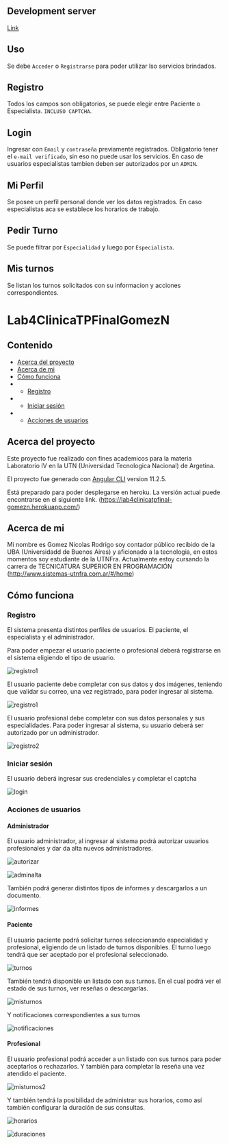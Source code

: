 ## Development server

[Link](https://lab4clinicatpfinal-gomezn.herokuapp.com/)

## Uso

Se debe `Acceder` o `Registrarse` para poder utilizar lso servicios brindados.

## Registro

Todos los campos son obligatorios, se puede elegir entre Paciente o Especialista. `INCLUSO CAPTCHA`.

## Login

Ingresar con `Email` y `contraseña` previamente registrados. Obligatorio tener el `e-mail verificado`, sin eso no puede usar los servicios. En caso de usuarios especialistas tambien deben ser autorizados por un `ADMIN`.

## Mi Perfil

Se posee un perfil personal donde ver los datos registrados. En caso especialistas aca se establece los horarios de trabajo.

## Pedir Turno

Se puede filtrar por `Especialidad` y luego por `Especialista`.

## Mis turnos

Se listan los turnos solicitados con su informacion y acciones correspondientes.

# Lab4ClinicaTPFinalGomezN

<!-- Contenido -->
## Contenido

* [Acerca del proyecto](#acerca-del-proyecto)
* [Acerca de mi](#acerca-de-mi)
* [Cómo funciona](#cómo-funciona)
* - [Registro](#registro)
* - [Iniciar sesión](#iniciar-sesión)
* - [Acciones de usuarios](#acciones-de-usuarios)
## Acerca del proyecto

Este proyecto fue realizado con fines academicos para la materia Laboratorio IV en la UTN (Universidad Tecnologica Nacional) de Argetina.

El proyecto fue generado con [Angular CLI](https://github.com/angular/angular-cli) version 11.2.5.

Está preparado para poder desplegarse en heroku. La versión actual puede encontrarse en el siguiente link. (https://lab4clinicatpfinal-gomezn.herokuapp.com/)


## Acerca de mi

Mi nombre es Gomez Nicolas Rodrigo soy contador público recibido de la UBA (Universidadd de Buenos Aires) y aficionado a la tecnologia, en estos momentos soy estudiante de la UTNFra. Actualmente estoy cursando la carrera de TECNICATURA SUPERIOR EN PROGRAMACIÓN
(http://www.sistemas-utnfra.com.ar/#/home)


## Cómo funciona

### Registro
El sistema presenta distintos perfiles de usuarios. El paciente, el especialista y el administrador.

Para poder empezar el usuario paciente o profesional deberá registrarse en el sistema eligiendo el tipo de usuario.

![registro1](https://github.com/nicolasnet/TPClinicaGomezNLab4/blob/master/screenshots/registro1.png)

El usuario paciente debe completar con sus datos y dos imágenes, teniendo que validar su correo, una vez registrado, para poder ingresar al sistema.

![registro1](https://github.com/nicolasnet/TPClinicaGomezNLab4/blob/master/screenshots/registro2.png)

El usuario profesional debe completar con sus datos personales y sus especialidades. Para poder ingresar al sistema, su usuario deberá ser autorizado por un administrador.

![registro2](https://github.com/nicolasnet/TPClinicaGomezNLab4/blob/master/screenshots/registro3.png)

### Iniciar sesión

El usuario deberá ingresar sus credenciales y completar el captcha

![login](https://github.com/nicolasnet/TPClinicaGomezNLab4/blob/master/screenshots/login.png)

### Acciones de usuarios

#### Administrador

El usuario administrador, al ingresar al sistema podrá autorizar usuarios profesionales y dar da alta nuevos administradores.

![autorizar](https://github.com/nicolasnet/TPClinicaGomezNLab4/blob/master/screenshots/autorizar.png)

![adminalta](https://github.com/nicolasnet/TPClinicaGomezNLab4/blob/master/screenshots/adminalta.png)

También podrá generar distintos tipos de informes y descargarlos a un documento.

![informes](https://github.com/nicolasnet/TPClinicaGomezNLab4/blob/master/screenshots/informes.png)

#### Paciente

El usuario paciente podrá solicitar turnos seleccionando especialidad y profesional, eligiendo de un listado de turnos disponibles. El turno luego tendrá que ser aceptado por el profesional seleccionado.

![turnos](https://github.com/nicolasnet/TPClinicaGomezNLab4/blob/master/screenshots/turnos.png)

También tendrá disponible un listado con sus turnos. En el cual podrá ver el estado de sus turnos, ver reseñas o descargarlas.

![misturnos](https://github.com/nicolasnet/TPClinicaGomezNLab4/blob/master/screenshots/misturnos.png)

Y notificaciones correspondientes a sus turnos

![notificaciones](https://github.com/nicolasnet/TPClinicaGomezNLab4/blob/master/screenshots/notificaciones.png)

#### Profesional

El usuario profesional podrá acceder a un listado con sus turnos para poder aceptarlos o rechazarlos. Y también para completar la reseña una vez atendido el paciente.

![misturnos2](https://github.com/nicolasnet/TPClinicaGomezNLab4/blob/master/screenshots/misturnos2.png)

Y también tendrá la posibilidad de administrar sus horarios, como así también configurar la duración de sus consultas.

![horarios](https://github.com/nicolasnet/TPClinicaGomezNLab4/blob/master/screenshots/horarios.png)

![duraciones](https://github.com/nicolasnet/TPClinicaGomezNLab4/blob/master/screenshots/duraciones.png)